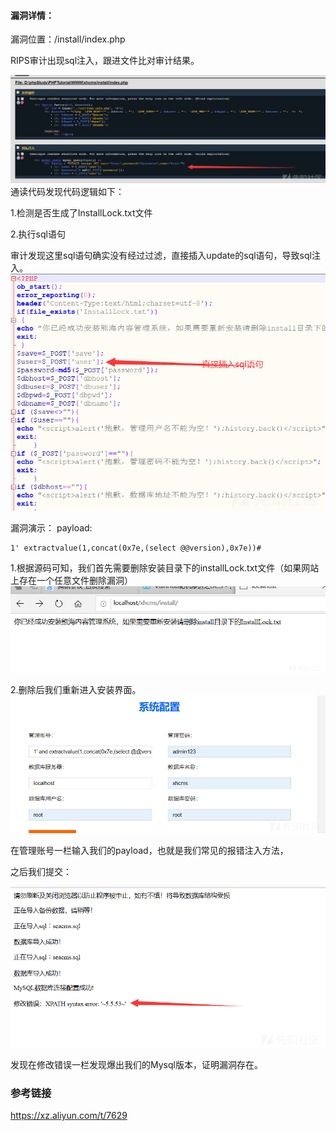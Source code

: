 #### 漏洞详情： ####
漏洞位置：/install/index.php

RIPS审计出现sql注入，跟进文件比对审计结果。

![](安装流程中存在SQL注入/20200417205753-0d10c2d0-80ab-1.png)
通读代码发现代码逻辑如下：

1.检测是否生成了InstallLock.txt文件


2.执行sql语句

审计发现这里sql语句确实没有经过过滤，直接插入update的sql语句，导致sql注入。
![](安装流程中存在SQL注入/20200417205844-2b945a14-80ab-1.png)

漏洞演示：
payload:

    
    1' extractvalue(1,concat(0x7e,(select @@version),0x7e))#
1.根据源码可知，我们首先需要删除安装目录下的installLock.txt文件（如果网站上存在一个任意文件删除漏洞）
![](安装流程中存在SQL注入/20200417210019-6445327a-80ab-1.png)

2.删除后我们重新进入安装界面。
![](安装流程中存在SQL注入/20200417211243-1faa9248-80ad-1.png)

在管理账号一栏输入我们的payload，也就是我们常见的报错注入方法，

之后我们提交：

![](安装流程中存在SQL注入/20200417205920-4105b410-80ab-1.png)

发现在修改错误一栏发现爆出我们的Mysql版本，证明漏洞存在。


### 参考链接 ###
https://xz.aliyun.com/t/7629